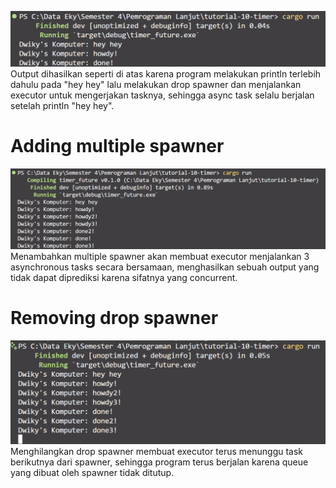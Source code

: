![image1](/img/image.png)
Output dihasilkan seperti di atas karena program melakukan println terlebih dahulu pada "hey hey" lalu melakukan drop spawner dan menjalankan executor untuk mengerjakan tasknya, sehingga async task selalu berjalan setelah println "hey hey".

# Adding multiple spawner
![image3](/img/image3.png)
Menambahkan multiple spawner akan membuat executor menjalankan 3 asynchronous tasks secara bersamaan, menghasilkan sebuah output yang tidak dapat diprediksi karena sifatnya yang concurrent.

# Removing drop spawner
![image2](/img/image2.png)
Menghilangkan drop spawner membuat executor terus menunggu task berikutnya dari spawner, sehingga program terus berjalan karena queue yang dibuat oleh spawner tidak ditutup.